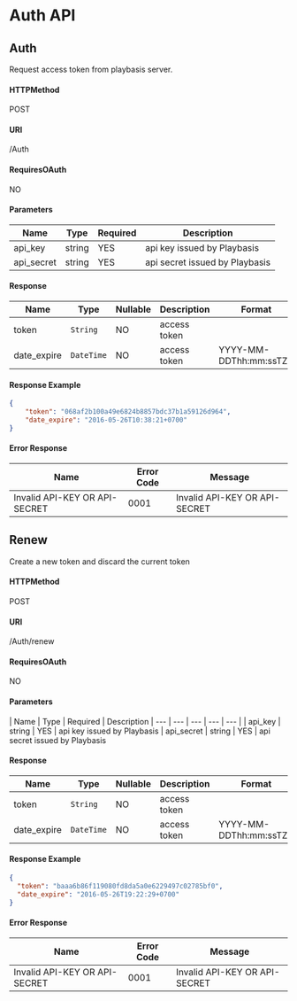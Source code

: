 # Auth API
## Auth
Request access token from playbasis server.
#### HTTPMethod
POST
#### URI
/Auth
#### RequiresOAuth
NO
#### Parameters
| Name | Type | Required | Description |
| --- | --- | --- | --- |
| api_key | string | YES | api key issued by Playbasis |
| api_secret | string | YES | api secret issued by Playbasis |

#### Response
| Name | Type | Nullable | Description | Format |
| --- | --- | --- | --- | --- |
| token | `String` | NO | access token | |
| date_expire | `DateTime` | NO | access token | YYYY-MM-DDThh:mm:ssTZD |

#### Response Example
```json
{    
    "token": "068af2b100a49e6824b8857bdc37b1a59126d964",
    "date_expire": "2016-05-26T10:38:21+0700"
}
 ```
#### Error Response
| Name | Error Code | Message |
| --- | --- | --- |
| Invalid API-KEY OR API-SECRET | 0001 | Invalid API-KEY OR API-SECRET

## Renew
Create a new token and discard the current token
#### HTTPMethod
POST
#### URI
/Auth/renew
#### RequiresOAuth
NO
#### Parameters
| Name | Type | Required | Description
| --- | --- | --- | --- | --- |
| api_key | string | YES | api key issued by Playbasis
| api_secret | string | YES | api secret issued by Playbasis

#### Response
| Name | Type | Nullable | Description | Format |
| --- | --- | --- | --- | --- |
| token | `String` | NO | access token | |
| date_expire | `DateTime` | NO | access token | YYYY-MM-DDThh:mm:ssTZD |


#### Response Example
```json
{
  "token": "baaa6b86f119080fd8da5a0e6229497c02785bf0",
  "date_expire": "2016-05-26T19:22:29+0700"
}
 ```
#### Error Response
| Name | Error Code | Message |
| --- | --- | --- |
| Invalid API-KEY OR API-SECRET | 0001 | Invalid API-KEY OR API-SECRET
